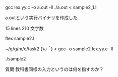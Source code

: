  gcc lex.yy.c -o a.out -ll
./a.out < sample2_1.l


a.outという実行バイナリを作成した


15 lines
210 文字数

flex sample2.l

~/g/g/m/c/task2 (*´ω｀*) < gcc -o sample2 lex.yy.c -ll

./sample2

質問
教科書同様の入力というのは何を指すのか？
